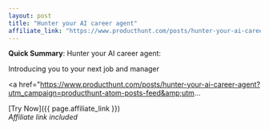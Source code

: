 ```yaml
---
layout: post
title: "Hunter your AI career agent"
affiliate_link: "https://www.producthunt.com/posts/hunter-your-ai-career-agent?ref=autoverse&utm_source=autoverse"
---
```


**Quick Summary**: Hunter your AI career agent: <p>
            Introducing you to your next job and manager
          </p>
          <p>
            <a href="https://www.producthunt.com/posts/hunter-your-ai-career-agent?utm_campaign=producthunt-atom-posts-feed&amp;utm...

[Try Now]({{ page.affiliate_link }})  
*Affiliate link included*
